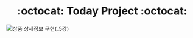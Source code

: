 <div align="center"><h1>:octocat:  Today Project  :octocat:</h1></div>

![상품 상세정보 구현(_5강)](https://user-images.githubusercontent.com/102119900/169231463-2fe29514-e3b4-4bec-92a5-e58b6e4d133b.gif)
